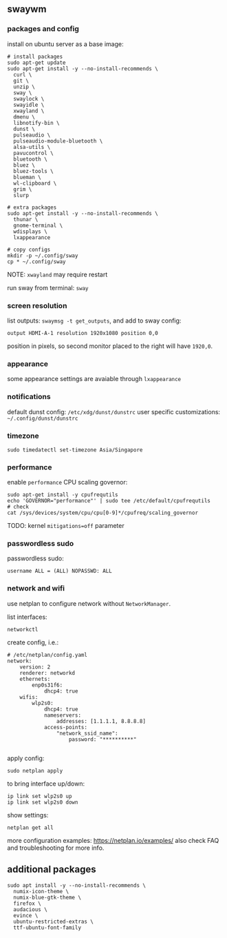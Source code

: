 ## swaywm

### packages and config
install on ubuntu server as a base image:
```
# install packages
sudo apt-get update
sudo apt-get install -y --no-install-recommends \
  curl \
  git \
  unzip \
  sway \
  swaylock \
  swayidle \
  xwayland \
  dmenu \
  libnotify-bin \
  dunst \
  pulseaudio \
  pulseaudio-module-bluetooth \
  alsa-utils \
  pavucontrol \
  bluetooth \
  bluez \
  bluez-tools \
  blueman \
  wl-clipboard \
  grim \
  slurp

# extra packages
sudo apt-get install -y --no-install-recommends \
  thunar \
  gnome-terminal \
  wdisplays \
  lxappearance

# copy configs
mkdir -p ~/.config/sway
cp * ~/.config/sway
```
NOTE: `xwayland` may require restart

run sway from terminal: `sway`


### screen resolution
list outputs: `swaymsg -t get_outputs`, and add to sway config:
```
output HDMI-A-1 resolution 1920x1080 position 0,0
```
position in pixels, so second monitor placed to the right will have `1920,0`.


### appearance
some appearance settings are avaiable through `lxappearance`


### notifications
default dunst config: `/etc/xdg/dunst/dunstrc`
user specific customizations: `~/.config/dunst/dunstrc`


### timezone
```
sudo timedatectl set-timezone Asia/Singapore
```


### performance
enable `performance` CPU scaling governor:
```
sudo apt-get install -y cpufrequtils
echo 'GOVERNOR="performance"' | sudo tee /etc/default/cpufrequtils
# check
cat /sys/devices/system/cpu/cpu[0-9]*/cpufreq/scaling_governor
```

TODO: kernel `mitigations=off` parameter


### passwordless sudo
passwordless sudo:
```
username ALL = (ALL) NOPASSWD: ALL
```


### network and wifi
use netplan to configure network without `NetworkManager`.

list interfaces:
```
networkctl
```

create config, i.e.:
```
# /etc/netplan/config.yaml
network:
    version: 2
    renderer: networkd
    ethernets:
        enp0s31f6:
            dhcp4: true
    wifis:
        wlp2s0:
            dhcp4: true
            nameservers:
                addresses: [1.1.1.1, 8.8.8.8]
            access-points:
                "network_ssid_name":
                    password: "**********"
            
```

apply config:
```
sudo netplan apply
```

to bring interface up/down:
```
ip link set wlp2s0 up
ip link set wlp2s0 down
```

show settings:
```
netplan get all
```

more configuration examples: https://netplan.io/examples/
also check FAQ and troubleshooting for more info.


## additional packages
```
sudo apt install -y --no-install-recommends \
  numix-icon-theme \
  numix-blue-gtk-theme \
  firefox \
  audacious \
  evince \
  ubuntu-restricted-extras \
  ttf-ubuntu-font-family
```
